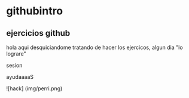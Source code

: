 # githubintro

## ejercicios github

hola aqui desquiciandome tratando de hacer los ejercicos, algun dia "lo lograre" 

 sesion

 ayudaaaaS

 ![hack] (img/perri.png)


